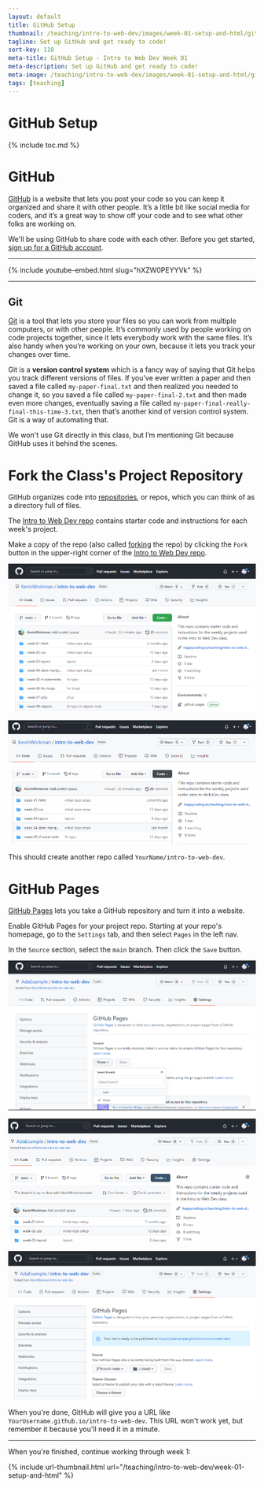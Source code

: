 ```yaml
---
layout: default
title: GitHub Setup
thumbnail: /teaching/intro-to-web-dev/images/week-01-setup-and-html/github-logo.png
tagline: Set up GitHub and get ready to code!
sort-key: 110
meta-title: GitHub Setup - Intro to Web Dev Week 01
meta-description: Set up GitHub and get ready to code!
meta-image: /teaching/intro-to-web-dev/images/week-01-setup-and-html/github-logo.png
tags: [teaching]
---
```


# GitHub Setup

{% include toc.md %}

# GitHub

[GitHub](https://github.com) is a website that lets you post your code so you can keep it organized and share it with other people. It’s a little bit like social media for coders, and it’s a great way to show off your code and to see what other folks are working on.

We'll be using GitHub to share code with each other. Before you get started, [sign up for a GitHub account](https://github.com/join).

---

{% include youtube-embed.html slug="hXZW0PEYYVk" %}

---

## Git

[Git](https://git-scm.com) is a tool that lets you store your files so you can work from multiple computers, or with other people. It’s commonly used by people working on code projects together, since it lets everybody work with the same files. It’s also handy when you’re working on your own, because it lets you track your changes over time.

Git is a **version control system** which is a fancy way of saying that Git helps you track different versions of files. If you’ve ever written a paper and then saved a file called `my-paper-final.txt` and then realized you needed to change it, so you saved a file called `my-paper-final-2.txt` and then made even more changes, eventually saving a file called `my-paper-final-really-final-this-time-3.txt`, then that’s another kind of version control system. Git is a way of automating that.

We won't use Git directly in this class, but I’m mentioning Git because GitHub uses it behind the scenes.

# Fork the Class's Project Repository

GitHub organizes code into [repositories](https://docs.github.com/en/repositories/creating-and-managing-repositories/about-repositories), or repos, which you can think of as a directory full of files.

The [Intro to Web Dev repo](https://github.com/KevinWorkman/intro-to-web-dev) contains starter code and instructions for each week's project.

Make a copy of the repo (also called [forking](https://docs.github.com/en/pull-requests/collaborating-with-pull-requests/working-with-forks/about-forks) the repo) by clicking the `Fork` button in the upper-right corner of the [Intro to Web Dev repo](https://github.com/KevinWorkman/intro-to-web-dev).

![fork button](/teaching/intro-to-web-dev/images/week-01-setup-and-html/fork-1.png)

![forking repo](/teaching/intro-to-web-dev/images/week-01-setup-and-html/fork-2.gif)

This should create another repo called `YourName/intro-to-web-dev`.

# GitHub Pages

[GitHub Pages](https://pages.github.com) lets you take a GitHub repository and turn it into a website.

Enable GitHub Pages for your project repo. Starting at your repo's homepage, go to the `Settings` tab, and then select `Pages` in the left nav.

In the `Source` section, select the `main` branch. Then click the `Save` button.

![GitHub Pages setting](/teaching/intro-to-web-dev/images/week-01-setup-and-html/pages-1.png)

![GitHub Pages process](/teaching/intro-to-web-dev/images/week-01-setup-and-html/pages-2.gif)

![GitHub Pages result](/teaching/intro-to-web-dev/images/week-01-setup-and-html/pages-3.png)

When you're done, GitHub will give you a URL like `YourUsername.github.io/intro-to-web-dev`. This URL won't work yet, but remember it because you'll need it in a minute.

---

When you're finished, continue working through week 1:

{% include url-thumbnail.html url="/teaching/intro-to-web-dev/week-01-setup-and-html" %}